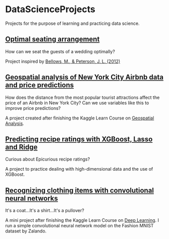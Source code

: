 # DataScienceProjects

Projects for the purpose of learning and practicing data science.

## [Optimal seating arrangement](https://github.com/MateVaradi/DataScienceProjects/tree/master/OptimalSeating)
How can we seat the guests of a wedding optimally?

Project inspired by [Bellows, M., & Peterson, J. L. (2012)](https://www.improbable.com/news/2012/Optimal-seating-chart.pdf)

## [Geospatial analysis of New York City Airbnb data and price predictions](https://github.com/MateVaradi/DataScienceProjects/tree/master/Geospatial-Analysis-NYC-Airbnb)
How does the distance from the most popular tourist attractions affect the price of an Airbnb in New York City? Can we use variables like this to improve price predictions?

A project created after finishing the Kaggle Learn Course on [Geospatial Analysis](https://www.kaggle.com/learn/geospatial-analysis).

## [Predicting recipe ratings with XGBoost, Lasso and Ridge](https://github.com/MateVaradi/DataScienceProjects/tree/master/Predicting-Recipe-Ratings)
Curious about Epicurious recipe ratings? 

A project to practice dealing with high-dimensional data and the use of XGBoost.

## [Recognizing clothing items with convolutional neural networks](https://github.com/MateVaradi/DataScienceProjects/tree/master/Fashion-MNIST)
It's a coat...It's a shirt...It's a pullover?

A mini project after finishing the Kaggle Learn Course on [Deep Learning](https://www.kaggle.com/learn/intro-to-deep-learning). I run a simple convolutional neural network model on the Fashion MNIST dataset by Zalando.
